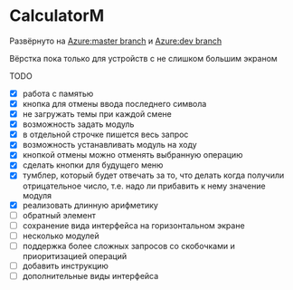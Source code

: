 # CalculatorM

Развёрнуто на [Azure:master branch](http://calculatorm.azurewebsites.net/) и [Azure:dev branch](http://calculatorm-dev.azurewebsites.net/)

Вёрстка пока только для устройств с не слишком большим экраном

TODO

- [x] работа с памятью
- [x] кнопка для отмены ввода последнего символа
- [x] не загружать темы при каждой смене
- [x] возможность задать модуль
- [x] в отдельной строчке пишется весь запрос
- [x] возможность устанавливать модуль на ходу
- [x] кнопкой отмены можно отменять выбранную операцию
- [x] сделать кнопки для будущего меню
- [x] тумблер, который будет отвечать за то, что делать когда получили отрицательное число, т.е. надо ли прибавить к нему значение модуля
- [x] реализовать длинную арифметику
- [ ] обратный элемент
- [ ] сохранение вида интерфейса на горизонтальном экране
- [ ] несколько модулей
- [ ] поддержка более сложных запросов со скобочками и приоритизацией операций
- [ ] добавить инструкцию
- [ ] дополнительные виды интерфейса